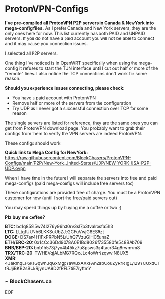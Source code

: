 # ProtonVPN-Configs

**I've pre-compiled all ProtonVPN P2P servers in Canada & NewYork into mega-config files.** As I prefer Canada and New York servers, they are the only ones here for now. This list currently has both PAID and UNPAID servers. If you do not have a paid account you will not be able to connect and it may cause you connection issues.

I selected all P2P servers.

One thing I've noticed is in OpenWRT specifically when using the mega-config it refuses to start the TUN interface until I cut out half or more of the "remote" lines. I also notice the TCP connections don't work for some reason.

**Should you experience issues connecting, please check:**

- You have a paid account with ProtonVPN
- Remove half or more of the servers from the configuration
- Try UDP as I never got a successful connection over TCP for some reason

The single servers are listed for reference, they are the same ones you can get from ProtonVPN download page. You probably want to grab their configs from them to verify the VPN servers are indeed ProtonVPN.

These configs should work

**Quick link to Mega Config for NewYork:** https://raw.githubusercontent.com/BlockChasers/ProtonVPN-Configs/main/P2P/New-York_United-States/UDP/NEW-YORK-USA-P2P-UDP.ovpn


When I have time in the future I will separate the servers into free and paid mega-configs (paid mega-configs will include free servers too)

These configurations are provided free of charge. You must be a ProtonVPN customer for now (until I sort the free/paid servers out)

You may speed things up by buying me a coffee or two ;)

**Plz buy me coffee?**

**BTC:** bc1q859l5w74l276y96h30rv3sl7p3tvalrxsfa5h3<br />
**LTC:** LLtgfUUNh6LKKSuUbZJe2CFuVwjG8ES9zt<br />
**DOGE:** DS7an4H1FxPRPbN5LrUhQ7VzuGiHC5unaZ<br />
**ETH/ERC-20:** 0x14Cc36Dd9078A0E1Bd8026f735580fe548BAb709<br />
**BNB/BEP-20:** bnb1h573j7yx4k45kz7u8psws3g4tacr34g8rwmvm8<br />
**TRX/TRC-20:** TWHEVqjALbMG7RQxJLc4oWrNzqwviN8UX5<br />
**XMR:** 43aRmqLF6kaGqwh3qGxMgpYaWBxAXxFAnZabCouZyRrR1gLyi29YCUxdCTtRJjiBKB2sBUkRjynUA9D2fRFL7tiE7iyftmY<br />

### ~ BlockChasers.ca

EOF

